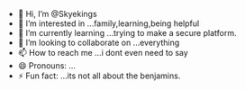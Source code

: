- 👋 Hi, I’m @Skyekings
- 👀 I’m interested in ...family,learning,being helpful
- 🌱 I’m currently learning ...trying to make a secure platform. 
- 💞️ I’m looking to collaborate on ...everything
- 📫 How to reach me ...i dont even need to say
- 😄 Pronouns: ...
- ⚡ Fun fact: ...its not all about the benjamins.

<!---
Skyekings/Skyekings is a ✨ special ✨ repository because its `README.md` (this file) appears on your GitHub profile.
You can click the Preview link to take a look at your changes.
--->
